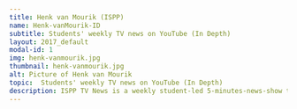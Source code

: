 ```yaml
---
title: Henk van Mourik (ISPP)
name: Henk-vanMourik-ID
subtitle: Students' weekly TV news on YouTube (In Depth)
layout: 2017_default
modal-id: 1
img: henk-vanmourik.jpg
thumbnail: henk-vanmourik.jpg
alt: Picture of Henk van Mourik
topic:  Students' weekly TV news on YouTube (In Depth)
description: ISPP TV News is a weekly student-led 5-minutes-news-show to share students' learning in Elementary School. How can you organise and film and edit TV News with your students? In this session participants will create their own news show together. 
---
```

